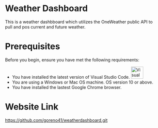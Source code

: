# Weather Dashboard
This is a weather dashbboard which utilizes the OneWeather public API to pull and pos current and future weather.
​
# Prerequisites
Before you begin, ensure you have met the following requirements:
* You have installed the latest version of Visual Studio Code. <img width="40" alt="Visual Studio Code logo" src="https://user-images.githubusercontent.com/84090538/120902068-d96e0600-c603-11eb-9b59-949a731514b4.png" />
* You are using a Windows or Mac OS machine. OS version 10 or above.
* You have installed the lastest Google Chrome browser.
​


# Website Link
https://github.com/goreno41/weatherdashboard.git

